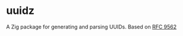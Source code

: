 # uuidz

A Zig package for generating and parsing UUIDs. Based on [RFC 9562][rfc]

[rfc]: https://www.rfc-editor.org/rfc/rfc9562.html
